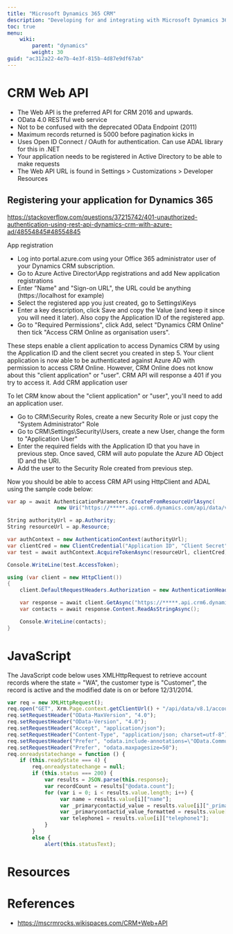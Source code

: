 ```yaml
---
title: "Microsoft Dynamics 365 CRM"
description: "Developing for and integrating with Microsoft Dynamics 365 CRM"
toc: true
menu:
    wiki:
        parent: "dynamics"
        weight: 30
guid: "ac312a22-4e7b-4e3f-815b-4d87e9df67ab"
---
```


# CRM Web API

* The Web API is the preferred API for CRM 2016 and upwards.
* OData 4.0 RESTful web service
* Not to be confused with the deprecated OData Endpoint (2011)
* Maximum records returned is 5000 before pagination kicks in
* Uses Open ID Connect / OAuth for authentication. Can use ADAL library for this in .NET
* Your application needs to be registered in Active Directory to be able to make requests
* The Web API URL is found in  Settings > Customizations > Developer Resources

## Registering your application for Dynamics 365

https://stackoverflow.com/questions/37215742/401-unauthorized-authentication-using-rest-api-dynamics-crm-with-azure-ad/48554845#48554845

App registration

* Log into portal.azure.com using your Office 365 administrator user of your Dynamics CRM subscription.
* Go to Azure Active Director\App registrations and add New application registrations
* Enter "Name" and "Sign-on URL", the URL could be anything (https://localhost for example)
* Select the registered app you just created, go to Settings\Keys
* Enter a key description, click Save and copy the Value (and keep it since you will need it later). Also copy the Application ID of the registered app.
* Go to "Required Permissions", click Add, select "Dynamics CRM Online" then tick "Access CRM Online as organisation users".

These steps enable a client application to access Dynamics CRM by using the Application ID and the client secret you created in step 5. Your client application is now able to be authenticated against Azure AD with permission to access CRM Online. However, CRM Online does not know about this "client application" or "user". CRM API will response a 401 if you try to access it.
Add CRM application user

To let CRM know about the "client application" or "user", you'll need to add an application user.

* Go to CRM\Security Roles, create a new Security Role or just copy the "System Administrator" Role
* Go to CRM\Settings\Security\Users, create a new User, change the form to "Application User"
* Enter the required fields with the Application ID that you have in previous step. Once saved, CRM will auto populate the Azure AD Object ID and the URI.
* Add the user to the Security Role created from previous step.

Now you should be able to access CRM API using HttpClient and ADAL using the sample code below:

```csharp
var ap = await AuthenticationParameters.CreateFromResourceUrlAsync(
                new Uri("https://*****.api.crm6.dynamics.com/api/data/v9.0/"));

String authorityUrl = ap.Authority;
String resourceUrl = ap.Resource;

var authContext = new AuthenticationContext(authorityUrl);
var clientCred = new ClientCredential("Application ID", "Client Secret");
var test = await authContext.AcquireTokenAsync(resourceUrl, clientCred);

Console.WriteLine(test.AccessToken);

using (var client = new HttpClient())
{
    client.DefaultRequestHeaders.Authorization = new AuthenticationHeaderValue("Bearer", test.AccessToken);

    var response = await client.GetAsync("https://*****.api.crm6.dynamics.com/api/data/v9.0/contacts");
    var contacts = await response.Content.ReadAsStringAsync();

    Console.WriteLine(contacts);
}
```

# JavaScript

The JavaScript code below uses XMLHttpRequest to retrieve account records where the state = "WA", the customer type is "Customer", the record is active and the modified date is on or before 12/31/2014.

```javascript
var req = new XMLHttpRequest();
req.open("GET", Xrm.Page.context.getClientUrl() + "/api/data/v8.1/accounts?$select=name,_primarycontactid_value,telephone1&$filter=address1_stateorprovince eq 'WA' and  customertypecode eq 3 and  statecode eq 0 and  modifiedon le 2014-12-31T08:00:00.000Z&$orderby=name asc&$count=true", true);
req.setRequestHeader("OData-MaxVersion", "4.0");
req.setRequestHeader("OData-Version", "4.0");
req.setRequestHeader("Accept", "application/json");
req.setRequestHeader("Content-Type", "application/json; charset=utf-8");
req.setRequestHeader("Prefer", "odata.include-annotations=\"OData.Community.Display.V1.FormattedValue\"");
req.setRequestHeader("Prefer", "odata.maxpagesize=50");
req.onreadystatechange = function () {
    if (this.readyState === 4) {
        req.onreadystatechange = null;
        if (this.status === 200) {
            var results = JSON.parse(this.response);
            var recordCount = results["@odata.count"];
            for (var i = 0; i < results.value.length; i++) {
                 var name = results.value[i]["name"];
                 var _primarycontactid_value = results.value[i]["_primarycontactid_value"];
                 var _primarycontactid_value_formatted = results.value[i]["_primarycontactid_value@OData.Community.Display.V1.FormattedValue"];
                 var telephone1 = results.value[i]["telephone1"];
            }
        }
        else {
            alert(this.statusText);
```

# Resources

# References

* https://mscrmrocks.wikispaces.com/CRM+Web+API

